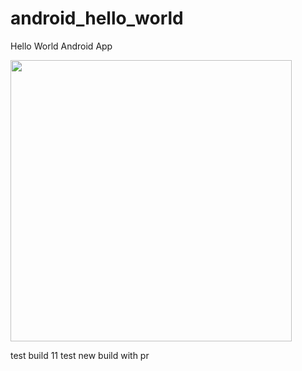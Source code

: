 android_hello_world
===================

Hello World Android App

<img src="http://i.imgur.com/dio0DXF.png" width="450" />

test build 11
test new build with pr
